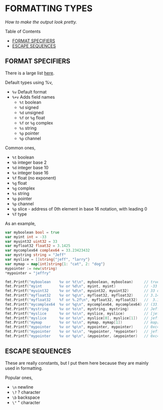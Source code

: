 # FORMATTING TYPES

_How to make the output look pretty._

Table of Contents

* [FORMAT SPECIFIERS](https://github.com/JeffDeCola/my-cheat-sheets/blob/master/software/development/languages/go-cheat-sheet/formatting-types.md#format-specifiers)
* [ESCAPE SEQUENCES](https://github.com/JeffDeCola/my-cheat-sheets/blob/master/software/development/languages/go-cheat-sheet/formatting-types.md#escape-sequences)

## FORMAT SPECIFIERS

There is a large list [here](https://golang.org/pkg/fmt/).

Default types using %v,

* `%v` Default format
* `%+v` Adds field names
  * `%t` boolean
  * `%d` signed
  * `%d` unsigned
  * `%f` or `%g` float
  * `%f` or `%g` complex
  * `%s` string
  * `%p` pointer
  * `%p` channel

Common ones,

* `%t` boolean
* `%b` integer base 2
* `%d` integer base 10
* `%x` integer base 16
* `%f` float (no exponent)
* `%g` float
* `%g` complex
* `%s` string
* `%p` pointer
* `%p` channel
* `%p` slice - address of 0th element in base 16 notation, with leading 0
* `%T` type

As an example,

```go
var myboolean bool = true
var myint int = -33
var myuint32 uint32 = 33
var myfloat32 float32 = 3.1425
var mycomplex64 complex64 = 33.23423432
var mystring string = "Jeff"
var myslice = []string{"jeff", "larry"}
var mymap = map[int]string{1: "cat", 2: "dog"}
mypointer := new(string)
*mypointer = "jeffry"

fmt.Printf("myboolean    %v or %t\n", myboolean, myboolean)     // true or true
fmt.Printf("myint        %v or %d\n", myint, myint)             // -33 or -33
fmt.Printf("myuint32     %v or %d\n", myuint32, myuint32)       // 33 or 33
fmt.Printf("myfloat32    %v or %g\n", myfloat32, myfloat32)     // 3.1425 or 3.1425
fmt.Printf("myfloat32    %f or %.2f\n", myfloat32, myfloat32)   //  3.142500 or 3.14
fmt.Printf("mycomplex64  %v or %g\n", mycomplex64, mycomplex64) // (33.234234+0i) or (33.234234+0i)
fmt.Printf("mystring     %v or %s\n", mystring, mystring)       // Jeff or Jeff
fmt.Printf("myslice      %v or %s\n", myslice, myslice)         // [jeff larry] or [jeff larry]
fmt.Printf("myslice      %v or %s\n", myslice[0], myslice[1])   // jeff or larry
fmt.Printf("mymap        %v or %s\n", mymap, mymap[1])          // map[1:cat 2:dog] or cat
fmt.Printf("mypointer    %v or %p\n", mypointer, mypointer)     // 0xc42000e1e0 or 0xc42000e1e0
fmt.Printf("mypointer    %v or %s\n", *mypointer, *mypointer)   // jeffry or jeffry
fmt.Printf("mypointer    %v or %p\n", &mypointer, &mypointer)   // 0xc42000c028 or 0xc42000c028
```

## ESCAPE SEQUENCES

These are really constants, but I put them here because they are mainly used in formatting.

Popular ones,

* `\n` newline
* `\?` ? character
* `\b` backspace
* `\"` " character

